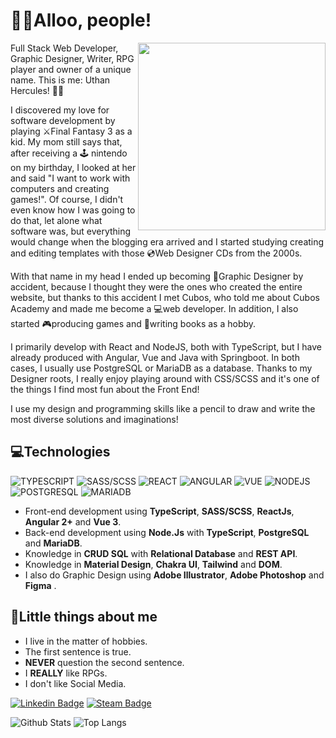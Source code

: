<h1>👨‍💻Alloo, people!</h1>

<img src="https://i.pinimg.com/originals/f2/34/51/f2345141c173e46a710691be5d0befe8.gif" align="right" width="300" />
<p align="left">
  Full Stack Web Developer, Graphic Designer, Writer, RPG player and owner of a unique name. This is me: Uthan Hercules! 🐙💜

  I discovered my love for software development by playing ⚔️Final Fantasy 3 as a kid. My mom still says that, after receiving a 🕹️ nintendo on my birthday, I looked at her and said "I want to work with computers and creating games!". Of course, I didn't even know how I was going to do that, let alone what software was, but everything would change when the blogging era arrived and I started studying creating and editing templates with those 💿Web Designer CDs from the 2000s.

  With that name in my head I ended up becoming 🎨Graphic Designer by accident, because I thought they were the ones who created the entire website, but thanks to this accident I met Cubos, who told me about Cubos Academy and made me become a 💻web developer. In addition, I also started 🎮producing games and 📝writing books as a hobby.

  I primarily develop with React and NodeJS, both with TypeScript, but I have already produced with Angular, Vue and Java with Springboot. In both cases, I usually use PostgreSQL or MariaDB as a database. Thanks to my Designer roots, I really enjoy playing around with CSS/SCSS and it's one of the things I find most fun about the Front End!

  I use my design and programming skills like a pencil to draw and write the most diverse solutions and imaginations!
</p>
  
<h2>💻Technologies</h2>

![TYPESCRIPT](https://img.shields.io/badge/TypeScript-007ACC?style=for-the-badge&logo=typescript&logoColor=white)
![SASS/SCSS](https://img.shields.io/badge/Sass-CC6699?style=for-the-badge&logo=sass&logoColor=white)
![REACT](https://img.shields.io/badge/React-20232A?style=for-the-badge&logo=react&logoColor=61DAFB)
![ANGULAR](https://img.shields.io/badge/Angular-DD0031?style=for-the-badge&logo=angular&logoColor=white)
![VUE](https://img.shields.io/badge/Vue.js-35495E?style=for-the-badge&logo=vue.js&logoColor=4FC08D)
![NODEJS](https://img.shields.io/badge/Node.js-43853D?style=for-the-badge&logo=node.js&logoColor=white)
![POSTGRESQL](https://img.shields.io/badge/PostgreSQL-316192?style=for-the-badge&logo=postgresql&logoColor=white)
![MARIADB](https://img.shields.io/badge/MariaDB-003545?style=for-the-badge&logo=mariadb&logoColor=white)

-   Front-end development using **TypeScript**, **SASS/SCSS**, **ReactJs**, **Angular 2+** and **Vue 3**.
-   Back-end development using **Node.Js** with **TypeScript**, **PostgreSQL** and **MariaDB**.
-   Knowledge in **CRUD SQL** with **Relational Database** and **REST API**.
-   Knowledge in **Material Design**, **Chakra UI**, **Tailwind** and **DOM**.
-   I also do Graphic Design using **Adobe Illustrator**, **Adobe Photoshop** and **Figma** .

<h2>🤖Little things about me</h2>

-   I live in the matter of hobbies.
-   The first sentence is true.
-   **NEVER** question the second sentence.
-   I **REALLY** like RPGs.
-   I don't like Social Media.

[![Linkedin Badge](https://img.shields.io/badge/LinkedIn-0077B5?style=for-the-badge&logo=linkedin&logoColor=white)](https://www.linkedin.com/in/uthanh/)
[![Steam Badge](https://img.shields.io/badge/Steam-000000?style=for-the-badge&logo=steam&logoColor=white)](https://steamcommunity.com/id/kaoms/)

![Github Stats](https://github-readme-stats.vercel.app/api?username=uthanhercules&theme=darcula&show_icons=true&count_private=true)
![Top Langs](https://github-readme-stats.vercel.app/api/top-langs/?username=uthanhercules&theme=darcula&layout=compact)
